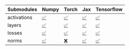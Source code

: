 | Submodules   | Numpy                                                                                                                           | Torch                                                                                                                           | Jax                                                                                                                             | Tensorflow                                                                                                                      |
|:-------------|:--------------------------------------------------------------------------------------------------------------------------------|:--------------------------------------------------------------------------------------------------------------------------------|:--------------------------------------------------------------------------------------------------------------------------------|:--------------------------------------------------------------------------------------------------------------------------------|
| activations  | <a href="https://github.com/unifyai/ivy/runs/8255706630?check_suite_focus=true" rel="noopener noreferrer" target="_blank">✅</a> | <a href="https://github.com/unifyai/ivy/runs/8255707220?check_suite_focus=true" rel="noopener noreferrer" target="_blank">✅</a> | <a href="https://github.com/unifyai/ivy/runs/8255707763?check_suite_focus=true" rel="noopener noreferrer" target="_blank">✅</a> | <a href="https://github.com/unifyai/ivy/runs/8255708292?check_suite_focus=true" rel="noopener noreferrer" target="_blank">✅</a> |
| layers       | <a href="https://github.com/unifyai/ivy/runs/8255706773?check_suite_focus=true" rel="noopener noreferrer" target="_blank">✅</a> | <a href="https://github.com/unifyai/ivy/runs/8255707356?check_suite_focus=true" rel="noopener noreferrer" target="_blank">✅</a> | <a href="https://github.com/unifyai/ivy/runs/8255707916?check_suite_focus=true" rel="noopener noreferrer" target="_blank">✅</a> | <a href="https://github.com/unifyai/ivy/runs/8255708412?check_suite_focus=true" rel="noopener noreferrer" target="_blank">✅</a> |
| losses       | <a href="https://github.com/unifyai/ivy/runs/8255706923?check_suite_focus=true" rel="noopener noreferrer" target="_blank">✅</a> | <a href="https://github.com/unifyai/ivy/runs/8255707497?check_suite_focus=true" rel="noopener noreferrer" target="_blank">✅</a> | <a href="https://github.com/unifyai/ivy/runs/8255708044?check_suite_focus=true" rel="noopener noreferrer" target="_blank">✅</a> | <a href="https://github.com/unifyai/ivy/runs/8255708548?check_suite_focus=true" rel="noopener noreferrer" target="_blank">✅</a> |
| norms        | <a href="https://github.com/unifyai/ivy/runs/8255707097?check_suite_focus=true" rel="noopener noreferrer" target="_blank">✅</a> | <a href="https://github.com/unifyai/ivy/runs/8255707627?check_suite_focus=true" rel="noopener noreferrer" target="_blank">❌</a> | <a href="https://github.com/unifyai/ivy/runs/8255708164?check_suite_focus=true" rel="noopener noreferrer" target="_blank">✅</a> | <a href="https://github.com/unifyai/ivy/runs/8255708693?check_suite_focus=true" rel="noopener noreferrer" target="_blank">✅</a> |